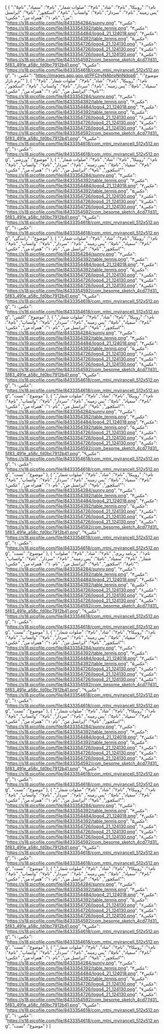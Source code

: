 [
  {
    "نام۱": "روبیکا",
    "نام۲": "شاد",
    "نام۳": "صلوات شمار",
    "نام۴": "سمپاد",
    "نام۵": "پس زمینه",
    "نام۶": "سردار",
    "نام۷": "واتساپ",
    "نام۸": "اسکچور",
    "نام۹": "ایرانسل من",
    "نام۱۰": "همراه من",
    "عکس۱": "https://s18.picofile.com/file/8433354284/sunny.png",
    "عکس۲": "https://s18.picofile.com/file/8433354392/table_tennis.png",
    "عکس۳": "https://s19.picofile.com/file/8433354484/logo4_21_124018.png",
    "عکس۴": "https://s18.picofile.com/file/8433354392/table_tennis.png",
    "عکس۵": "https://s18.picofile.com/file/8433354726/logo4_21_124130.png",
    "عکس۶": "https://s18.picofile.com/file/8433354726/logo4_21_124130.png",
    "عکس۷": "https://s18.picofile.com/file/8433354726/logo4_21_124130.png",
    "عکس۸": "https://s18.picofile.com/file/8433354592/com_besome_sketch_4cd77d31_5f83_491e_a58c_fd0bc7912b41.png",
    "عکس۹": "https://s18.picofile.com/file/8433354618/com_mtni_myirancell_512x512.png",
    "عکس۱۰": "https://images.app.goo.gl/PFChyNAbrpNnNdop6",
    "موضوع": "نرم بازار"
  },
  {
    "نام۱": "روبیکا",
    "نام۲": "شاد",
    "نام۳": "صلوات شمار",
    "نام۴": "سمپاد",
    "نام۵": "پس زمینه",
    "نام۶": "سردار",
    "نام۷": "واتساپ",
    "نام۸": "اسکچور",
    "نام۹": "ایرانسل من",
    "نام۱۰": "همراه من",
    "عکس۱": "https://s18.picofile.com/file/8433354284/sunny.png",
    "عکس۲": "https://s18.picofile.com/file/8433354392/table_tennis.png",
    "عکس۳": "https://s19.picofile.com/file/8433354484/logo4_21_124018.png",
    "عکس۴": "https://s18.picofile.com/file/8433354392/table_tennis.png",
    "عکس۵": "https://s18.picofile.com/file/8433354726/logo4_21_124130.png",
    "عکس۶": "https://s18.picofile.com/file/8433354726/logo4_21_124130.png",
    "عکس۷": "https://s18.picofile.com/file/8433354726/logo4_21_124130.png",
    "عکس۸": "https://s18.picofile.com/file/8433354592/com_besome_sketch_4cd77d31_5f83_491e_a58c_fd0bc7912b41.png",
    "عکس۹": "https://s18.picofile.com/file/8433354618/com_mtni_myirancell_512x512.png",
    "عکس۱۰": "https://s18.picofile.com/file/8433354618/com_mtni_myirancell_512x512.png",
    "موضوع": "ورزشی"
  },
  {
    "نام۱": "روبیکا",
    "نام۲": "شاد",
    "نام۳": "صلوات شمار",
    "نام۴": "سمپاد",
    "نام۵": "پس زمینه",
    "نام۶": "سردار",
    "نام۷": "واتساپ",
    "نام۸": "اسکچور",
    "نام۹": "ایرانسل من",
    "نام۱۰": "همراه من",
    "عکس۱": "https://s18.picofile.com/file/8433354284/sunny.png",
    "عکس۲": "https://s18.picofile.com/file/8433354392/table_tennis.png",
    "عکس۳": "https://s19.picofile.com/file/8433354484/logo4_21_124018.png",
    "عکس۴": "https://s18.picofile.com/file/8433354392/table_tennis.png",
    "عکس۵": "https://s18.picofile.com/file/8433354726/logo4_21_124130.png",
    "عکس۶": "https://s18.picofile.com/file/8433354726/logo4_21_124130.png",
    "عکس۷": "https://s18.picofile.com/file/8433354726/logo4_21_124130.png",
    "عکس۸": "https://s18.picofile.com/file/8433354592/com_besome_sketch_4cd77d31_5f83_491e_a58c_fd0bc7912b41.png",
    "عکس۹": "https://s18.picofile.com/file/8433354618/com_mtni_myirancell_512x512.png",
    "عکس۱۰": "https://s18.picofile.com/file/8433354618/com_mtni_myirancell_512x512.png",
    "موضوع": "رانندگی"
  },
  {
    "نام۱": "روبیکا",
    "نام۲": "شاد",
    "نام۳": "صلوات شمار",
    "نام۴": "سمپاد",
    "نام۵": "پس زمینه",
    "نام۶": "سردار",
    "نام۷": "واتساپ",
    "نام۸": "اسکچور",
    "نام۹": "ایرانسل من",
    "نام۱۰": "همراه من",
    "عکس۱": "https://s18.picofile.com/file/8433354284/sunny.png",
    "عکس۲": "https://s18.picofile.com/file/8433354392/table_tennis.png",
    "عکس۳": "https://s19.picofile.com/file/8433354484/logo4_21_124018.png",
    "عکس۴": "https://s18.picofile.com/file/8433354392/table_tennis.png",
    "عکس۵": "https://s18.picofile.com/file/8433354726/logo4_21_124130.png",
    "عکس۶": "https://s18.picofile.com/file/8433354726/logo4_21_124130.png",
    "عکس۷": "https://s18.picofile.com/file/8433354726/logo4_21_124130.png",
    "عکس۸": "https://s18.picofile.com/file/8433354592/com_besome_sketch_4cd77d31_5f83_491e_a58c_fd0bc7912b41.png",
    "عکس۹": "https://s18.picofile.com/file/8433354618/com_mtni_myirancell_512x512.png",
    "عکس۱۰": "https://s18.picofile.com/file/8433354618/com_mtni_myirancell_512x512.png",
    "موضوع": "اکشن"
  },
  {
    "نام۱": "روبیکا",
    "نام۲": "شاد",
    "نام۳": "صلوات شمار",
    "نام۴": "سمپاد",
    "نام۵": "پس زمینه",
    "نام۶": "سردار",
    "نام۷": "واتساپ",
    "نام۸": "اسکچور",
    "نام۹": "ایرانسل من",
    "نام۱۰": "همراه من",
    "عکس۱": "https://s18.picofile.com/file/8433354284/sunny.png",
    "عکس۲": "https://s18.picofile.com/file/8433354392/table_tennis.png",
    "عکس۳": "https://s19.picofile.com/file/8433354484/logo4_21_124018.png",
    "عکس۴": "https://s18.picofile.com/file/8433354392/table_tennis.png",
    "عکس۵": "https://s18.picofile.com/file/8433354726/logo4_21_124130.png",
    "عکس۶": "https://s18.picofile.com/file/8433354726/logo4_21_124130.png",
    "عکس۷": "https://s18.picofile.com/file/8433354726/logo4_21_124130.png",
    "عکس۸": "https://s18.picofile.com/file/8433354592/com_besome_sketch_4cd77d31_5f83_491e_a58c_fd0bc7912b41.png",
    "عکس۹": "https://s18.picofile.com/file/8433354618/com_mtni_myirancell_512x512.png",
    "عکس۱۰": "https://s18.picofile.com/file/8433354618/com_mtni_myirancell_512x512.png",
    "موضوع": "تست"
  },
  {
    "نام۱": "روبیکا",
    "نام۲": "شاد",
    "نام۳": "صلوات شمار",
    "نام۴": "سمپاد",
    "نام۵": "پس زمینه",
    "نام۶": "سردار",
    "نام۷": "واتساپ",
    "نام۸": "اسکچور",
    "نام۹": "ایرانسل من",
    "نام۱۰": "همراه من",
    "عکس۱": "https://s18.picofile.com/file/8433354284/sunny.png",
    "عکس۲": "https://s18.picofile.com/file/8433354392/table_tennis.png",
    "عکس۳": "https://s19.picofile.com/file/8433354484/logo4_21_124018.png",
    "عکس۴": "https://s18.picofile.com/file/8433354392/table_tennis.png",
    "عکس۵": "https://s18.picofile.com/file/8433354726/logo4_21_124130.png",
    "عکس۶": "https://s18.picofile.com/file/8433354726/logo4_21_124130.png",
    "عکس۷": "https://s18.picofile.com/file/8433354726/logo4_21_124130.png",
    "عکس۸": "https://s18.picofile.com/file/8433354592/com_besome_sketch_4cd77d31_5f83_491e_a58c_fd0bc7912b41.png",
    "عکس۹": "https://s18.picofile.com/file/8433354618/com_mtni_myirancell_512x512.png",
    "عکس۱۰": "https://s18.picofile.com/file/8433354618/com_mtni_myirancell_512x512.png",
    "موضوع": "تست"
  },
  {
    "نام۱": "روبیکا",
    "نام۲": "شاد",
    "نام۳": "صلوات شمار",
    "نام۴": "سمپاد",
    "نام۵": "پس زمینه",
    "نام۶": "سردار",
    "نام۷": "واتساپ",
    "نام۸": "اسکچور",
    "نام۹": "ایرانسل من",
    "نام۱۰": "همراه من",
    "عکس۱": "https://s18.picofile.com/file/8433354284/sunny.png",
    "عکس۲": "https://s18.picofile.com/file/8433354392/table_tennis.png",
    "عکس۳": "https://s19.picofile.com/file/8433354484/logo4_21_124018.png",
    "عکس۴": "https://s18.picofile.com/file/8433354392/table_tennis.png",
    "عکس۵": "https://s18.picofile.com/file/8433354726/logo4_21_124130.png",
    "عکس۶": "https://s18.picofile.com/file/8433354726/logo4_21_124130.png",
    "عکس۷": "https://s18.picofile.com/file/8433354726/logo4_21_124130.png",
    "عکس۸": "https://s18.picofile.com/file/8433354592/com_besome_sketch_4cd77d31_5f83_491e_a58c_fd0bc7912b41.png",
    "عکس۹": "https://s18.picofile.com/file/8433354618/com_mtni_myirancell_512x512.png",
    "عکس۱۰": "https://s18.picofile.com/file/8433354618/com_mtni_myirancell_512x512.png",
    "موضوع": "تست"
  },
  {
    "نام۱": "برنامه ریزی",
    "نام۲": "شاد",
    "نام۳": "صلوات شمار",
    "نام۴": "سمپاد",
    "نام۵": "پس زمینه",
    "نام۶": "سردار",
    "نام۷": "واتساپ",
    "نام۸": "اسکچور",
    "نام۹": "ایرانسل من",
    "نام۱۰": "همراه من",
    "عکس۱": "https://s18.picofile.com/file/8433354284/sunny.png",
    "عکس۲": "https://s18.picofile.com/file/8433354392/table_tennis.png",
    "عکس۳": "https://s19.picofile.com/file/8433354484/logo4_21_124018.png",
    "عکس۴": "https://s18.picofile.com/file/8433354392/table_tennis.png",
    "عکس۵": "https://s18.picofile.com/file/8433354726/logo4_21_124130.png",
    "عکس۶": "https://s18.picofile.com/file/8433354726/logo4_21_124130.png",
    "عکس۷": "https://s18.picofile.com/file/8433354726/logo4_21_124130.png",
    "عکس۸": "https://s18.picofile.com/file/8433354592/com_besome_sketch_4cd77d31_5f83_491e_a58c_fd0bc7912b41.png",
    "عکس۹": "https://s18.picofile.com/file/8433354618/com_mtni_myirancell_512x512.png",
    "عکس۱۰": "https://s18.picofile.com/file/8433354618/com_mtni_myirancell_512x512.png",
    "موضوع": "تست"
  },
  {
    "نام۱": "روبیکا۲",
    "نام۲": "شاد",
    "نام۳": "صلوات شمار",
    "نام۴": "سمپاد",
    "نام۵": "پس زمینه",
    "نام۶": "سردار",
    "نام۷": "واتساپ",
    "نام۸": "اسکچور",
    "نام۹": "ایرانسل من",
    "نام۱۰": "همراه من",
    "عکس۱": "https://s18.picofile.com/file/8433354284/sunny.png",
    "عکس۲": "https://s18.picofile.com/file/8433354392/table_tennis.png",
    "عکس۳": "https://s19.picofile.com/file/8433354484/logo4_21_124018.png",
    "عکس۴": "https://s18.picofile.com/file/8433354392/table_tennis.png",
    "عکس۵": "https://s18.picofile.com/file/8433354726/logo4_21_124130.png",
    "عکس۶": "https://s18.picofile.com/file/8433354726/logo4_21_124130.png",
    "عکس۷": "https://s18.picofile.com/file/8433354726/logo4_21_124130.png",
    "عکس۸": "https://s18.picofile.com/file/8433354592/com_besome_sketch_4cd77d31_5f83_491e_a58c_fd0bc7912b41.png",
    "عکس۹": "https://s18.picofile.com/file/8433354618/com_mtni_myirancell_512x512.png",
    "عکس۱۰": "https://s18.picofile.com/file/8433354618/com_mtni_myirancell_512x512.png",
    "موضوع": "تست"
  },
  {
    "نام۱": "روبیکا۲",
    "نام۲": "شاد",
    "نام۳": "صلوات شمار",
    "نام۴": "سمپاد",
    "نام۵": "پس زمینه",
    "نام۶": "سردار",
    "نام۷": "واتساپ",
    "نام۸": "اسکچور",
    "نام۹": "ایرانسل من",
    "نام۱۰": "همراه من",
    "عکس۱": "https://s18.picofile.com/file/8433354284/sunny.png",
    "عکس۲": "https://s18.picofile.com/file/8433354392/table_tennis.png",
    "عکس۳": "https://s19.picofile.com/file/8433354484/logo4_21_124018.png",
    "عکس۴": "https://s18.picofile.com/file/8433354392/table_tennis.png",
    "عکس۵": "https://s18.picofile.com/file/8433354726/logo4_21_124130.png",
    "عکس۶": "https://s18.picofile.com/file/8433354726/logo4_21_124130.png",
    "عکس۷": "https://s18.picofile.com/file/8433354726/logo4_21_124130.png",
    "عکس۸": "https://s18.picofile.com/file/8433354592/com_besome_sketch_4cd77d31_5f83_491e_a58c_fd0bc7912b41.png",
    "عکس۹": "https://s18.picofile.com/file/8433354618/com_mtni_myirancell_512x512.png",
    "عکس۱۰": "https://s18.picofile.com/file/8433354618/com_mtni_myirancell_512x512.png",
    "موضوع": "تست"
  },
  {
    "نام۱": "روبیکا۲",
    "نام۲": "شاد",
    "نام۳": "صلوات شمار",
    "نام۴": "سمپاد",
    "نام۵": "پس زمینه",
    "نام۶": "سردار",
    "نام۷": "واتساپ",
    "نام۸": "اسکچور",
    "نام۹": "ایرانسل من",
    "نام۱۰": "همراه من",
    "عکس۱": "https://s18.picofile.com/file/8433354284/sunny.png",
    "عکس۲": "https://s18.picofile.com/file/8433354392/table_tennis.png",
    "عکس۳": "https://s19.picofile.com/file/8433354484/logo4_21_124018.png",
    "عکس۴": "https://s18.picofile.com/file/8433354392/table_tennis.png",
    "عکس۵": "https://s18.picofile.com/file/8433354726/logo4_21_124130.png",
    "عکس۶": "https://s18.picofile.com/file/8433354726/logo4_21_124130.png",
    "عکس۷": "https://s18.picofile.com/file/8433354726/logo4_21_124130.png",
    "عکس۸": "https://s18.picofile.com/file/8433354592/com_besome_sketch_4cd77d31_5f83_491e_a58c_fd0bc7912b41.png",
    "عکس۹": "https://s18.picofile.com/file/8433354618/com_mtni_myirancell_512x512.png",
    "عکس۱۰": "https://s18.picofile.com/file/8433354618/com_mtni_myirancell_512x512.png",
    "موضوع": "تست"
  },
  {
    "نام۱": "روبیکا۲",
    "نام۲": "شاد",
    "نام۳": "صلوات شمار",
    "نام۴": "سمپاد",
    "نام۵": "پس زمینه",
    "نام۶": "سردار",
    "نام۷": "واتساپ",
    "نام۸": "اسکچور",
    "نام۹": "ایرانسل من",
    "نام۱۰": "همراه من",
    "عکس۱": "https://s18.picofile.com/file/8433354284/sunny.png",
    "عکس۲": "https://s18.picofile.com/file/8433354392/table_tennis.png",
    "عکس۳": "https://s19.picofile.com/file/8433354484/logo4_21_124018.png",
    "عکس۴": "https://s18.picofile.com/file/8433354392/table_tennis.png",
    "عکس۵": "https://s18.picofile.com/file/8433354726/logo4_21_124130.png",
    "عکس۶": "https://s18.picofile.com/file/8433354726/logo4_21_124130.png",
    "عکس۷": "https://s18.picofile.com/file/8433354726/logo4_21_124130.png",
    "عکس۸": "https://s18.picofile.com/file/8433354592/com_besome_sketch_4cd77d31_5f83_491e_a58c_fd0bc7912b41.png",
    "عکس۹": "https://s18.picofile.com/file/8433354618/com_mtni_myirancell_512x512.png",
    "عکس۱۰": "https://s18.picofile.com/file/8433354618/com_mtni_myirancell_512x512.png",
    "موضوع": "تست"
  },
  {
    "نام۱": "روبیکا۲",
    "نام۲": "شاد",
    "نام۳": "صلوات شمار",
    "نام۴": "سمپاد",
    "نام۵": "پس زمینه",
    "نام۶": "سردار",
    "نام۷": "واتساپ",
    "نام۸": "اسکچور",
    "نام۹": "ایرانسل من",
    "نام۱۰": "همراه من",
    "عکس۱": "https://s18.picofile.com/file/8433354284/sunny.png",
    "عکس۲": "https://s18.picofile.com/file/8433354392/table_tennis.png",
    "عکس۳": "https://s19.picofile.com/file/8433354484/logo4_21_124018.png",
    "عکس۴": "https://s18.picofile.com/file/8433354392/table_tennis.png",
    "عکس۵": "https://s18.picofile.com/file/8433354726/logo4_21_124130.png",
    "عکس۶": "https://s18.picofile.com/file/8433354726/logo4_21_124130.png",
    "عکس۷": "https://s18.picofile.com/file/8433354726/logo4_21_124130.png",
    "عکس۸": "https://s18.picofile.com/file/8433354592/com_besome_sketch_4cd77d31_5f83_491e_a58c_fd0bc7912b41.png",
    "عکس۹": "https://s18.picofile.com/file/8433354618/com_mtni_myirancell_512x512.png",
    "عکس۱۰": "https://s18.picofile.com/file/8433354618/com_mtni_myirancell_512x512.png",
    "موضوع": "تست"
  }
]
